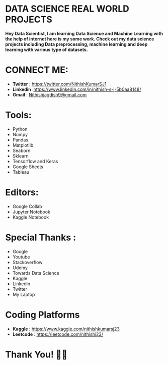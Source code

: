 # DATA SCIENCE REAL WORLD PROJECTS

**Hey Data Scientist, I am learning Data Science and Machine Learning with the help of internet here is my some work. Check out my data science projects including Data preprocessing, machine learning and deep learning with various type of datasets.**

# CONNECT ME:
- **Twitter** : https://twitter.com/NithishKumarSJ1
- **Linkedin** :https://www.linkedin.com/in/nithish-s-j-5b0aa8148/
- **Gmail** : Nithishjagdish9@gmail.com

# Tools:
- Python
- Numpy
- Pandas
- Matplotlib
- Seaborn
- Sklearn
- Tensorflow and Keras
- Google Sheets
- Tableau

# Editors:
- Google Collab
- Jupyter Notebook
- Kaggle Notebook

# Special Thanks :
- Google
- Youtube
- Stackoverflow
- Udemy
- Towards Data Science
- Kaggle
- Linkedin
- Twitter
- My Laptop


# Coding Platforms
- **Kaggle** : https://www.kaggle.com/nithishkumarsj23
- **Leetcode** : https://leetcode.com/nithishj23/

# Thank You! 🚀👻
